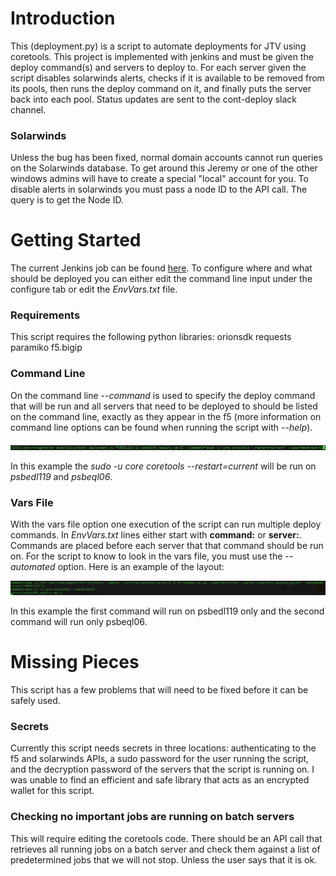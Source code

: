 # Introduction

  This (deployment.py) is a script to automate deployments for JTV using coretools. This project
  is implemented with jenkins and must be given the deploy command(s) and servers
  to deploy to. For each server given the script disables solarwinds alerts, checks
  if it is available to be removed from its pools, then runs the deploy command on
  it, and finally puts the server back into each pool. Status updates are sent to
  the cont-deploy slack channel.

### Solarwinds

  Unless the bug has been fixed, normal domain accounts cannot run queries on the Solarwinds
  database. To get around this Jeremy or one of the other windows admins will have
  to create a special "local" account for you. To disable alerts in solarwinds you must
  pass a node ID to the API call. The query is to get the Node ID.



# Getting Started

  The current Jenkins job can be found [here](http://build.jewelry.acn/jenkins/job/gardeners/job/dev/job/gardeners-jack-DEPLOY-TO-DEV/). To
  configure where and what should be deployed you can either edit the command line input under the configure tab or edit the
  *EnvVars.txt* file.

### Requirements
  This script requires the following python libraries:
      orionsdk
      requests
      paramiko
      f5.bigip


### Command Line

  On the command line *--command* is used to specify the deploy command that will be run
  and all servers that need to be deployed to should be listed on the command line, exactly
  as they appear in the f5 (more information on command line options can be found when running
  the script with *--help*).

  ![alt text](https://github.com/jack-mitt/jtv_cont_deployment/blob/master/images/command_line.png "Command line input")

  In this example the *sudo -u core coretools --restart=current* will be run on *psbedl119* and *psbeql06*.

### Vars File

  With the vars file option one execution of the script can run multiple deploy commands.
  In *EnvVars.txt* lines either start with **command:** or **server:**. Commands are placed
  before each server that that command should be run on. For the script to know to look in the vars file,
  you must use the *--automated* option. Here is an example of the layout:

  ![alt text](https://github.com/jack-mitt/jtv_cont_deployment/blob/master/images/vars_file.png "Vars file input")

  In this example the first command will run on psbedl119 only and the second
  command will run only psbeql06.

# Missing Pieces

  This script has a few problems that will need to be fixed before it can be safely used.

### Secrets

  Currently this script needs secrets in three locations: authenticating to the
  f5 and solarwinds APIs, a sudo password for the user running the script, and the
  decryption password of the servers that the script is running on. I was unable to find
  an efficient and safe library that acts as an encrypted wallet for this script.

### Checking no important jobs are running on batch servers

  This will require editing the coretools code. There should be an API call that
  retrieves all running jobs on a batch server and check them against a list of
  predetermined jobs that we will not stop. Unless the user says that it is ok.
